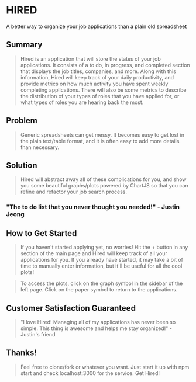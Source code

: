 # HIRED #

A better way to organize your job applications than a plain old spreadsheet

## Summary ##
  > Hired is an application that will store the states of your job applications. It consists of a to do, in progress, and completed section that displays the job titles, companies, and more. Along with this information, Hired will keep track of your daily productivity, and provide metrics on how much activity you have spent weekly completing applications. There will also be some metrics to describe the distribution of your types of roles that you have applied for, or what types of roles you are hearing back the most. 

## Problem ##
  > Generic spreadsheets can get messy. It becomes easy to get lost in the plain text/table format, and it is often easy to add more details than necessary.

## Solution ##
  > Hired will abstract away all of these complications for you, and show you some beautiful graphs/plots powered by ChartJS so that you can refine and refactor your job search process.

### "The to do list that you never thought you needed!" - Justin Jeong ###

## How to Get Started ##
  > If you haven't started applying yet, no worries! Hit the + button in any section of the main page and Hired will keep track of all your applications for you. If you already have started, it may take a bit of time to manually enter information, but it'll be useful for all the cool plots!

  > To access the plots, click on the graph symbol in the sidebar of the left page. Click on the paper symbol to return to the applications.

## Customer Satisfaction Guaranteed ##
  > "I love Hired! Managing all of my applications has never been so simple. This thing is awesome and helps me stay organized!" - Justin's friend

## Thanks! ##
  > Feel free to clone/fork or whatever you want. Just start it up with npm start and check localhost:3000 for the service. Get Hired!
